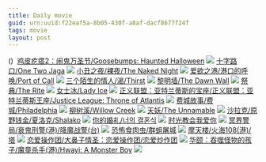 ```yaml
---
title: Daily movie
guid: urn:uuid:f22eaf5a-8b05-430f-a8af-dacf8677f24f
tags: movie
layout: post
---
```


()
![]()
[鸡皮疙瘩2：闹鬼万圣节/Goosebumps: Haunted Halloween](magnet:?xt=urn:btih:8b9b16b2166d71193d91210480ecc44bedd99fc3)
![](http://img.google.com.btba.xiaoeryi.com/upload/2018/12/11/57644x53W33914.big.jpg)
[十字路口/One Two Jaga](magnet:?xt=urn:btih:597bb364cb70bc392c0213da407bd64824d1ebda)
![](http://img.google.com.btba.xiaoeryi.com/upload/2018/12/11/2575470R-14939.big.jpg)
[小丑之夜/裸夜/The Naked Night](magnet:?xt=urn:btih:53399ba09c7652a03525a15b47a9932adbd865e2)
![](http://img.google.com.btba.xiaoeryi.com/upload/2014/10/31/LH9SLS99S6Lo.big.jpg)
[爱欲之港/港口的呼唤/Port of Call](magnet:?xt=urn:btih:5d4a1a429e62f3113daf2c1b1da7551b560232a1)
![](http://img.google.com.btba.xiaoeryi.com/upload/2014/10/31/gB8ngjWrWLnW.big.jpg)
[三个陌生的情人/渴/Thirst](magnet:?xt=urn:btih:705cbc26776eb23b5d13b6d14cc4b93e7238160c)
![](http://img.google.com.btba.xiaoeryi.com/upload/2014/10/31/SRbQS!bQQ7H.big.jpg)
[黎明墙/The Dawn Wall](magnet:?xt=urn:btih:4531d4359896d8e73258adb9c86ec5d157a7871f)
![](http://img.google.com.btba.xiaoeryi.com/upload/2018/11/25/3962eZ47451110.big.jpg)
[祭典/The Rite](magnet:?xt=urn:btih:dd185eea4f75235cd51a6e2f451a16a49bc3a3a3)
![](http://img.google.com.btba.xiaoeryi.com/upload/2014/10/31/C1tjCazjNjtC.big.jpg)
[女士冰/Lady Ice](magnet:?xt=urn:btih:e38b307f9cee827e38dc161c1799cb535dce6d00)
![](http://img.google.com.btba.xiaoeryi.com/upload/2018/12/11/49Zk5482119955.big.jpg)
[正义联盟：亚特兰蒂斯的宝座/正义联盟：亚特兰蒂斯王座/Justice League: Throne of Atlantis](magnet:?xt=urn:btih:de2543c40e41ffe76f1378f8dff51c67b3401813)
![](http://img.google.com.btba.xiaoeryi.com/upload/2018/12/11/9450235o14021X.big.jpg)
[费城故事/费城/Philadelphia](magnet:?xt=urn:btih:664dd99e47af0878ac385ed5f538237c3cc62b08)
![](http://img.google.com.btba.xiaoeryi.com/upload/2018/10/27/09852S4M531089.big.jpg)
[柳树溪/Willow Creek](magnet:?xt=urn:btih:46cc50b8d4fc92d744a871935ded23649ed115df)
![](http://img.google.com.btba.xiaoeryi.com/upload/2018/12/11/PX593314715469.big.jpg)
[天妖/The Unnamable](magnet:?xt=urn:btih:211981e50a14741522dae46f84464a6b1e51bdee)
![](http://img.google.com.btba.xiaoeryi.com/upload/2018/12/11/5L51399Z241134.big.jpg)
[沙拉克/原野钱金/夏洛克/Shalako](magnet:?xt=urn:btih:b04c37ba1d699836aed250061cabcee94f942cd8)
![](http://img.google.com.btba.xiaoeryi.com/upload/2018/12/11/591f493q961154.big.jpg)
[你的婚礼/너의 결혼식](magnet:?xt=urn:btih:eec8c45abbe4fd7b1c66514ca77726497c0c5110)
![](http://img.google.com.btba.xiaoeryi.com/upload/2018/11/10/81215497Zh6191.big.jpg)
[时光教会我爱你](magnet:?xt=urn:btih:48085e48427d29b1b7537a800ef198f7152b3c1a)
![](http://img.google.com.btba.xiaoeryi.com/upload/2018/12/11/254g93551t1345.big.jpg)
[冥界警局/衰鬼刑警(港)/降魔战警(台)](magnet:?xt=urn:btih:e7b07bab4e69a899a0f1f4d7400d321f419a0b89)
![](http://img.google.com.btba.xiaoeryi.com/upload/2014/11/01/jfyqaCvjlyqy.big.jpg)
[恐怖食肉虫/群蛆屠城](magnet:?xt=urn:btih:ffbd8bf2c2468f6dd2ef7a2e0a02c6f75452721e)
![](http://img.google.com.btba.xiaoeryi.com/upload/2014/10/31/ZZ7K77t7gtUZ.big.jpg)
[摩天楼/火海108(港)/塔](magnet:?xt=urn:btih:334b2bae7e984bace92cb2ad33a40acf76663f2a)
![](http://img.google.com.btba.xiaoeryi.com/upload/2014/11/01/_2_m4mRunv2_.big.jpg)
[恋爱操作团/大鼻子情圣：恋爱操作团/恋爱炒作团](magnet:?xt=urn:btih:ae821bf7ed51f2790ca9c98e33071a82d0fad759)
![](http://img.google.com.btba.xiaoeryi.com/upload/2014/11/01/lpltllplX-HX.big.jpg)
[华颐：吞噬怪物的孩子/魔童杀手(港)/Hwayi: A Monster Boy](magnet:?xt=urn:btih:73d29d6691165184516f39df86dd4a0b2674ae5b)
![](http://img.google.com.btba.xiaoeryi.com/upload/2014/11/01/o_ZDHTYE_E_Z.big.jpg)
